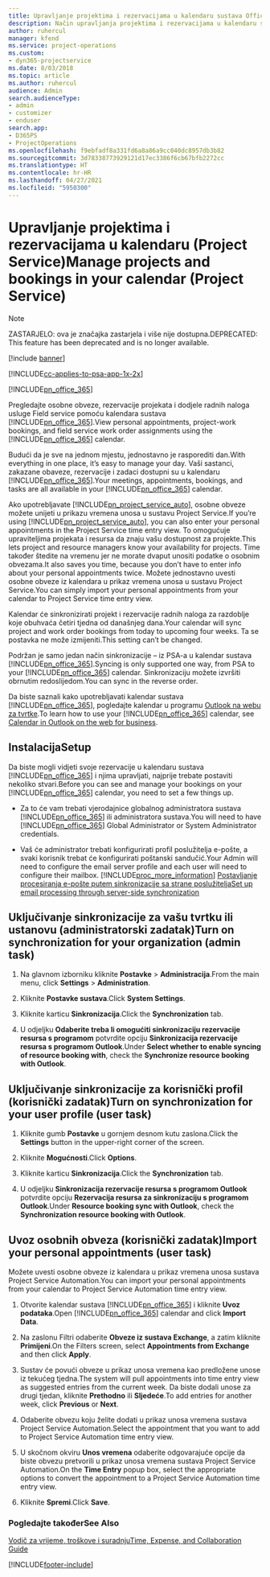 ```yaml
---
title: Upravljanje projektima i rezervacijama u kalendaru sustava Office 365
description: Način upravljanja projektima i rezervacijama u kalendaru sustava Office 365
author: ruhercul
manager: kfend
ms.service: project-operations
ms.custom:
- dyn365-projectservice
ms.date: 8/03/2018
ms.topic: article
ms.author: ruhercul
audience: Admin
search.audienceType:
- admin
- customizer
- enduser
search.app:
- D365PS
- ProjectOperations
ms.openlocfilehash: f9ebfadf8a331fd6a8a86a9cc040dc8957db3b82
ms.sourcegitcommit: 3d78338773929121d17ec3386f6cb67bfb2272cc
ms.translationtype: HT
ms.contentlocale: hr-HR
ms.lasthandoff: 04/27/2021
ms.locfileid: "5950300"
---
```

# <a name="manage-projects-and-bookings-in-your-calendar-project-service"></a><span data-ttu-id="d55e6-103">Upravljanje projektima i rezervacijama u kalendaru (Project Service)</span><span class="sxs-lookup"><span data-stu-id="d55e6-103">Manage projects and bookings in your calendar (Project Service)</span></span>

> [!Note]
> <span data-ttu-id="d55e6-104">ZASTARJELO: ova je značajka zastarjela i više nije dostupna.</span><span class="sxs-lookup"><span data-stu-id="d55e6-104">DEPRECATED: This feature has been deprecated and is no longer available.</span></span>

[!include [banner](../includes/psa-now-project-operations.md)]

[!INCLUDE[cc-applies-to-psa-app-1x-2x](../includes/cc-applies-to-psa-app-1x-2x.md)]

[!INCLUDE[pn_office_365](../includes/pn-office-365.md)] 

<span data-ttu-id="d55e6-105">Pregledajte osobne obveze, rezervacije projekata i dodjele radnih naloga usluge Field service pomoću kalendara sustava [!INCLUDE[pn_office_365](../includes/pn-office-365.md)].</span><span class="sxs-lookup"><span data-stu-id="d55e6-105">View personal appointments, project-work bookings, and field service work order assignments using the [!INCLUDE[pn_office_365](../includes/pn-office-365.md)] calendar.</span></span>  
  
 <span data-ttu-id="d55e6-106">Budući da je sve na jednom mjestu, jednostavno je rasporediti dan.</span><span class="sxs-lookup"><span data-stu-id="d55e6-106">With everything in one place, it’s easy to manage your day.</span></span> <span data-ttu-id="d55e6-107">Vaši sastanci, zakazane obaveze, rezervacije i zadaci dostupni su u kalendaru [!INCLUDE[pn_office_365](../includes/pn-office-365.md)].</span><span class="sxs-lookup"><span data-stu-id="d55e6-107">Your meetings, appointments, bookings, and tasks are all available in your [!INCLUDE[pn_office_365](../includes/pn-office-365.md)] calendar.</span></span>  
  
 <span data-ttu-id="d55e6-108">Ako upotrebljavate [!INCLUDE[pn_project_service_auto](../includes/pn-project-service-auto.md)], osobne obveze možete unijeti u prikazu vremena unosa u sustavu Project Service.</span><span class="sxs-lookup"><span data-stu-id="d55e6-108">If you’re using [!INCLUDE[pn_project_service_auto](../includes/pn-project-service-auto.md)], you can also enter your personal appointments in the Project Service time entry view.</span></span> <span data-ttu-id="d55e6-109">To omogućuje upraviteljima projekata i resursa da znaju vašu dostupnost za projekte.</span><span class="sxs-lookup"><span data-stu-id="d55e6-109">This lets project and resource managers know your availability for projects.</span></span> <span data-ttu-id="d55e6-110">Time također štedite na vremenu jer ne morate dvaput unositi podatke o osobnim obvezama.</span><span class="sxs-lookup"><span data-stu-id="d55e6-110">It also saves you time, because you don’t have to enter info about your personal appointments twice.</span></span> <span data-ttu-id="d55e6-111">Možete jednostavno uvesti osobne obveze iz kalendara u prikaz vremena unosa u sustavu Project Service.</span><span class="sxs-lookup"><span data-stu-id="d55e6-111">You can simply import your personal appointments from your calendar to Project Service time entry view.</span></span>  
  
 <span data-ttu-id="d55e6-112">Kalendar će sinkronizirati projekt i rezervacije radnih naloga za razdoblje koje obuhvaća četiri tjedna od današnjeg dana.</span><span class="sxs-lookup"><span data-stu-id="d55e6-112">Your calendar will sync project and work order bookings from today to upcoming four weeks.</span></span> <span data-ttu-id="d55e6-113">Ta se postavka ne može izmijeniti.</span><span class="sxs-lookup"><span data-stu-id="d55e6-113">This setting can’t be changed.</span></span>  
  
 <span data-ttu-id="d55e6-114">Podržan je samo jedan način sinkronizacije – iz PSA-a u kalendar sustava [!INCLUDE[pn_office_365](../includes/pn-office-365.md)].</span><span class="sxs-lookup"><span data-stu-id="d55e6-114">Syncing is only supported one way, from PSA to your [!INCLUDE[pn_office_365](../includes/pn-office-365.md)] calendar.</span></span> <span data-ttu-id="d55e6-115">Sinkronizaciju možete izvršiti obrnutim redoslijedom.</span><span class="sxs-lookup"><span data-stu-id="d55e6-115">You can sync in the reverse order.</span></span> 
  
 <span data-ttu-id="d55e6-116">Da biste saznali kako upotrebljavati kalendar sustava [!INCLUDE[pn_office_365](../includes/pn-office-365.md)], pogledajte kalendar u programu [Outlook na webu za tvrtke](https://support.office.com/article/Calendar-in-Outlook-on-the-web-for-business-5219c457-d1fe-4c2f-9032-1a816b88e936).</span><span class="sxs-lookup"><span data-stu-id="d55e6-116">To learn how to use your [!INCLUDE[pn_office_365](../includes/pn-office-365.md)] calendar, see [Calendar in Outlook on the web for business](https://support.office.com/article/Calendar-in-Outlook-on-the-web-for-business-5219c457-d1fe-4c2f-9032-1a816b88e936).</span></span>  
  
## <a name="setup"></a><span data-ttu-id="d55e6-117">Instalacija</span><span class="sxs-lookup"><span data-stu-id="d55e6-117">Setup</span></span>  
 <span data-ttu-id="d55e6-118">Da biste mogli vidjeti svoje rezervacije u kalendaru sustava [!INCLUDE[pn_office_365](../includes/pn-office-365.md)] i njima upravljati, najprije trebate postaviti nekoliko stvari.</span><span class="sxs-lookup"><span data-stu-id="d55e6-118">Before you can see and manage your bookings on your [!INCLUDE[pn_office_365](../includes/pn-office-365.md)] calendar, you need to set a few things up.</span></span>  
  
- <span data-ttu-id="d55e6-119">Za to će vam trebati vjerodajnice globalnog administratora sustava [!INCLUDE[pn_office_365](../includes/pn-office-365.md)] ili administratora sustava.</span><span class="sxs-lookup"><span data-stu-id="d55e6-119">You will need to have [!INCLUDE[pn_office_365](../includes/pn-office-365.md)] Global Administrator or System Administrator credentials.</span></span>  
  
- <span data-ttu-id="d55e6-120">Vaš će administrator trebati konfigurirati profil poslužitelja e-pošte, a svaki korisnik trebat će konfigurirati poštanski sandučić.</span><span class="sxs-lookup"><span data-stu-id="d55e6-120">Your Admin will need to configure the email server profile and each user will need to configure their mailbox.</span></span> [!INCLUDE[proc_more_information](../includes/proc-more-information.md)] <span data-ttu-id="d55e6-121">[Postavljanje procesiranja e-pošte putem sinkronizacije sa strane poslužitelja](/dynamics365/customerengagement/on-premises/admin/set-up-server-side-synchronization-of-email-appointments-contacts-and-tasks)</span><span class="sxs-lookup"><span data-stu-id="d55e6-121">[Set up email processing through server-side synchronization](/dynamics365/customerengagement/on-premises/admin/set-up-server-side-synchronization-of-email-appointments-contacts-and-tasks)</span></span>  
  
## <a name="turn-on-synchronization-for-your-organization-admin-task"></a><span data-ttu-id="d55e6-122">Uključivanje sinkronizacije za vašu tvrtku ili ustanovu (administratorski zadatak)</span><span class="sxs-lookup"><span data-stu-id="d55e6-122">Turn on synchronization for your organization (admin task)</span></span>  
  
1.  <span data-ttu-id="d55e6-123">Na glavnom izborniku kliknite **Postavke** > **Administracija**.</span><span class="sxs-lookup"><span data-stu-id="d55e6-123">From the main menu, click **Settings** > **Administration**.</span></span>  
  
2.  <span data-ttu-id="d55e6-124">Kliknite **Postavke sustava**.</span><span class="sxs-lookup"><span data-stu-id="d55e6-124">Click **System Settings**.</span></span>  
  
3.  <span data-ttu-id="d55e6-125">Kliknite karticu **Sinkronizacija**.</span><span class="sxs-lookup"><span data-stu-id="d55e6-125">Click the **Synchronization** tab.</span></span>  
  
4.  <span data-ttu-id="d55e6-126">U odjeljku **Odaberite treba li omogućiti sinkronizaciju rezervacije resursa s programom** potvrdite opciju **Sinkronizacija rezervacije resursa s programom Outlook**.</span><span class="sxs-lookup"><span data-stu-id="d55e6-126">Under **Select whether to enable syncing of resource booking with**, check the **Synchronize resource booking with Outlook**.</span></span>  
  
## <a name="turn-on-synchronization-for-your-user-profile-user-task"></a><span data-ttu-id="d55e6-127">Uključivanje sinkronizacije za korisnički profil (korisnički zadatak)</span><span class="sxs-lookup"><span data-stu-id="d55e6-127">Turn on synchronization for your user profile (user task)</span></span>  
  
1.  <span data-ttu-id="d55e6-128">Kliknite gumb **Postavke** u gornjem desnom kutu zaslona.</span><span class="sxs-lookup"><span data-stu-id="d55e6-128">Click the **Settings** button in the upper-right corner of the screen.</span></span>  
  
2.  <span data-ttu-id="d55e6-129">Kliknite **Mogućnosti**.</span><span class="sxs-lookup"><span data-stu-id="d55e6-129">Click **Options**.</span></span>  
  
3.  <span data-ttu-id="d55e6-130">Kliknite karticu **Sinkronizacija**.</span><span class="sxs-lookup"><span data-stu-id="d55e6-130">Click the **Synchronization** tab.</span></span>  
  
4.  <span data-ttu-id="d55e6-131">U odjeljku **Sinkronizacija rezervacije resursa s programom Outlook** potvrdite opciju **Rezervacija resursa za sinkronizaciju s programom Outlook**.</span><span class="sxs-lookup"><span data-stu-id="d55e6-131">Under **Resource booking sync with Outlook**, check the **Synchronization resource booking with Outlook**.</span></span>  
  
## <a name="import-your-personal-appointments-user-task"></a><span data-ttu-id="d55e6-132">Uvoz osobnih obveza (korisnički zadatak)</span><span class="sxs-lookup"><span data-stu-id="d55e6-132">Import your personal appointments (user task)</span></span>  
 <span data-ttu-id="d55e6-133">Možete uvesti osobne obveze iz kalendara u prikaz vremena unosa sustava Project Service Automation.</span><span class="sxs-lookup"><span data-stu-id="d55e6-133">You can import your personal appointments from your calendar to Project Service Automation time entry view.</span></span>  
  
1. <span data-ttu-id="d55e6-134">Otvorite kalendar sustava [!INCLUDE[pn_office_365](../includes/pn-office-365.md)] i kliknite **Uvoz podataka**.</span><span class="sxs-lookup"><span data-stu-id="d55e6-134">Open [!INCLUDE[pn_office_365](../includes/pn-office-365.md)] calendar and click **Import Data**.</span></span>  
  
2. <span data-ttu-id="d55e6-135">Na zaslonu Filtri odaberite **Obveze iz sustava Exchange**, a zatim kliknite **Primijeni**.</span><span class="sxs-lookup"><span data-stu-id="d55e6-135">On the Filters screen, select **Appointments from Exchange** and then click **Apply**.</span></span>  
  
3. <span data-ttu-id="d55e6-136">Sustav će povući obveze u prikaz unosa vremena kao predložene unose iz tekućeg tjedna.</span><span class="sxs-lookup"><span data-stu-id="d55e6-136">The system will pull appointments into time entry view as suggested entries from the current week.</span></span> <span data-ttu-id="d55e6-137">Da biste dodali unose za drugi tjedan, kliknite **Prethodno** ili **Sljedeće**.</span><span class="sxs-lookup"><span data-stu-id="d55e6-137">To add entries for another week, click **Previous** or **Next**.</span></span>  
  
4. <span data-ttu-id="d55e6-138">Odaberite obvezu koju želite dodati u prikaz unosa vremena sustava Project Service Automation.</span><span class="sxs-lookup"><span data-stu-id="d55e6-138">Select the appointment that you want to add to Project Service Automation time entry view.</span></span>  
  
5. <span data-ttu-id="d55e6-139">U skočnom okviru **Unos vremena** odaberite odgovarajuće opcije da biste obvezu pretvorili u prikaz unosa vremena sustava Project Service Automation.</span><span class="sxs-lookup"><span data-stu-id="d55e6-139">On the **Time Entry** popup box, select the appropriate options to convert the appointment to a Project Service Automation time entry view.</span></span>  
  
6. <span data-ttu-id="d55e6-140">Kliknite **Spremi**.</span><span class="sxs-lookup"><span data-stu-id="d55e6-140">Click **Save**.</span></span>  
  
### <a name="see-also"></a><span data-ttu-id="d55e6-141">Pogledajte također</span><span class="sxs-lookup"><span data-stu-id="d55e6-141">See Also</span></span>  
 [<span data-ttu-id="d55e6-142">Vodič za vrijeme, troškove i suradnju</span><span class="sxs-lookup"><span data-stu-id="d55e6-142">Time, Expense, and Collaboration Guide</span></span>](../psa/time-expense-collaboration-guide.md)


[!INCLUDE[footer-include](../includes/footer-banner.md)]